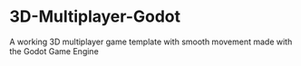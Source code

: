 # 3D-Multiplayer-Godot
A working 3D multiplayer game template with smooth movement made with the Godot Game Engine
